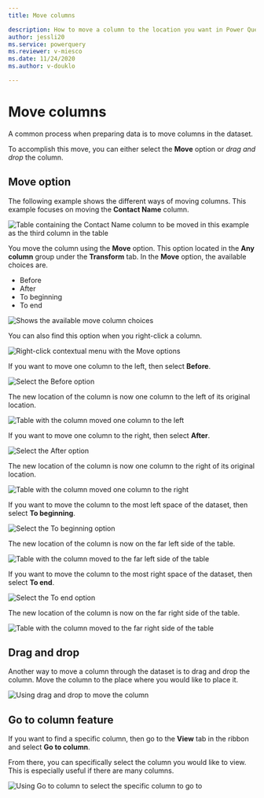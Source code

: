 ```yaml
---
title: Move columns

description: How to move a column to the location you want in Power Query.
author: jessli20
ms.service: powerquery
ms.reviewer: v-miesco
ms.date: 11/24/2020
ms.author: v-douklo

---
```


# Move columns

A common process when preparing data is to move columns in the dataset. 

To accomplish this move, you can either select the **Move** option or *drag and drop* the column.



## Move option


The following example shows the different ways of moving columns. This example focuses on moving the **Contact Name** column.

![Table containing the Contact Name column to be moved in this example as the third column in the table](images/move-column-before.png)

You move the column using the **Move** option. This option located in the **Any column** group under the **Transform** tab. In the **Move** option, the available choices are.

* Before
* After
* To beginning 
* To end

![Shows the available move column choices](images/move-column-move-options.png)

You can also find this option when you right-click a column.

![Right-click contextual menu with the Move options](images/move-column-move-options-right-click.png)

If you want to move one column to the left, then select **Before**.

![Select the Before option](images/move-column-move-before.png)

The new location of the column is now one column to the left of its original location.

![Table with the column moved one column to the left](images/move-column-move-before-done.png)


If you want to move one column to the right, then select **After**.

![Select the After option](images/move-column-move-after.png)

The new location of the column is now one column to the right of its original location.

![Table with the column moved one column to the right](images/move-column-move-after-done.png)

If you want to move the column to the most left space of the dataset, then select **To beginning**.

![Select the To beginning option](images/move-column-move-to-beginning.png)

The new location of the column is now on the far left side of the table.

![Table with the column moved to the far left side of the table](images/move-column-move-to-beginning-done.png)

If you want to move the column to the most right space of the dataset, then select **To end**.

![Select the To end option](images/move-column-move-to-end.png)

The new location of the column is now on the far right side of the table.

![Table with the column moved to the far right side of the table](images/move-column-move-to-end-done.png)

## Drag and drop

Another way to move a column through the dataset is to drag and drop the column.
Move the column to the place where you would like to place it.

![Using drag and drop to move the column](images/move-column-drag-and-drop.png)

## Go to column feature

If you want to find a specific column, then go to the **View** tab in the ribbon and select **Go to column**.

From there, you can specifically select the column you would like to view. This is especially useful if there are many columns.

![Using Go to column to select the specific column to go to](images/move-column-go-to-column.png)

